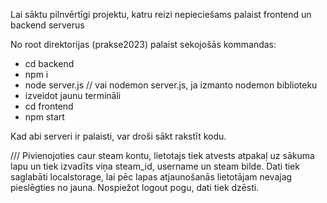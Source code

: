 Lai sāktu pilnvērtīgi projektu, katru reizi nepieciešams palaist frontend un backend serverus

No root direktorijas (prakse2023) palaist sekojošās kommandas:

- cd backend
- npm i
- node server.js // vai nodemon server.js, ja izmanto nodemon biblioteku
- izveidot jaunu termināli
- cd frontend
- npm start

Kad abi serveri ir palaisti, var droši sākt rakstīt kodu. 

/// Pivienojoties caur steam kontu, lietotajs tiek atvests atpakaļ uz sākuma lapu un tiek izvadīts viņa steam_id, username un steam bilde. Dati tiek saglabāti localstorage, lai pēc lapas atjaunošanās lietotājam nevajag pieslēgties no jauna. Nospiežot logout pogu, dati tiek dzēsti. 